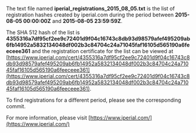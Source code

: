 The text file named **iperial_registrations_2015_08_05.txt** is the list of registration hashes created by iperial.com during the period between **2015-08-05 00:00:00Z** and **2015-08-05 23:59:59Z**.

The SHA 512 hash of the list is **4355316a7df95cf2ee9c72401d9f04c16743c8db93d98579afef495209ab6fb14952a5832134048df002b3c84704c24a71045faf16105d565190a6feeceee361** and the registration certificate for the list can be viewed at [https://www.iperial.com/cert/4355316a7df95cf2ee9c72401d9f04c16743c8db93d98579afef495209ab6fb14952a5832134048df002b3c84704c24a71045faf16105d565190a6feeceee361](https://www.iperial.com/cert/4355316a7df95cf2ee9c72401d9f04c16743c8db93d98579afef495209ab6fb14952a5832134048df002b3c84704c24a71045faf16105d565190a6feeceee361).

To find registrations for a different period, please see the corresponding commit.

For more information, please visit [https://www.iperial.com/](https://www.iperial.com/)
